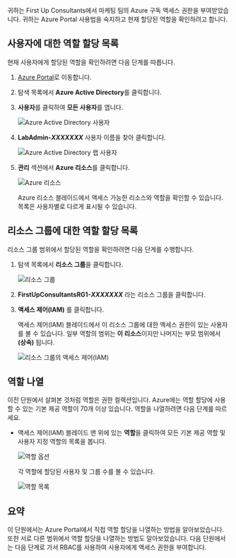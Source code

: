 귀하는 First Up Consultants에서 마케팅 팀의 Azure 구독 액세스 권한을 부여받았습니다. 귀하는 Azure Portal 사용법을 숙지하고 현재 할당된 역할을 확인하려고 합니다.

## <a name="list-role-assignments-for-yourself"></a>사용자에 대한 역할 할당 목록

현재 사용자에게 할당된 역할을 확인하려면 다음 단계를 따릅니다.

1. [Azure Portal](https://portal.azure.com/?azure-portal=true)로 이동합니다.

1. 탐색 목록에서 **Azure Active Directory**를 클릭합니다.

1. **사용자**를 클릭하여 **모든 사용자**를 엽니다.

    ![Azure Active Directory 사용자](../media-draft/4-aad-all-users.png)

1. **LabAdmin-_XXXXXXX_** 사용자 이름을 찾아 클릭합니다.

    ![Azure Active Directory 랩 사용자](../media-draft/4-aad-all-users-lab.png)

1. **관리** 섹션에서 **Azure 리소스**를 클릭합니다.

    ![Azure 리소스](../media-draft/4-aad-user-azure-resources.png)

    Azure 리소스 블레이드에서 액세스 가능한 리소스와 역할을 확인할 수 있습니다. 목록은 사용자별로 다르게 표시될 수 있습니다.

## <a name="list-role-assignments-for-a-resource-group"></a>리소스 그룹에 대한 역할 할당 목록

리소스 그룹 범위에서 할당된 역할을 확인하려면 다음 단계를 수행합니다.

1. 탐색 목록에서 **리소스 그룹**을 클릭합니다.

   ![리소스 그룹](../media-draft/4-resource-groups.png)

1. **FirstUpConsultantsRG1-_XXXXXXX_** 라는 리소스 그룹을 클릭합니다.

1. **액세스 제어(IAM)** 를 클릭합니다.

   액세스 제어(IAM) 블레이드에서 이 리소스 그룹에 대한 액세스 권한이 있는 사용자를 볼 수 있습니다. 일부 역할의 범위는 **이 리소스**이지만 나머지는 부모 범위에서 **(상속)** 됩니다.

   ![리소스 그룹의 액세스 제어(IAM)](../media-draft/4-resource-group-access-control.png)

## <a name="list-roles"></a>역할 나열

이전 단원에서 살펴본 것처럼 역할은 권한 컬렉션입니다. Azure에는 역할 할당에 사용할 수 있는 기본 제공 역할이 70개 이상 있습니다. 역할을 나열하려면 다음 단계를 따르세요.

- 액세스 제어(IAM) 블레이드 맨 위에 있는 **역할**을 클릭하여 모든 기본 제공 역할 및 사용자 지정 역할의 목록을 봅니다.

   ![역할 옵션](../media-draft/4-roles-option.png)

   각 역할에 할당된 사용자 및 그룹 수를 볼 수 있습니다.

   ![역할 목록](../media-draft/4-roles-list.png)

## <a name="summary"></a>요약

이 단원에서는 Azure Portal에서 직접 역할 할당을 나열하는 방법을 알아보았습니다. 또한 서로 다른 범위에서 역할 할당을 나열하는 방법도 알아보았습니다. 다음 단원에서는 다음 단계로 가서 RBAC를 사용하여 사용자에게 액세스 권한을 부여합니다.

